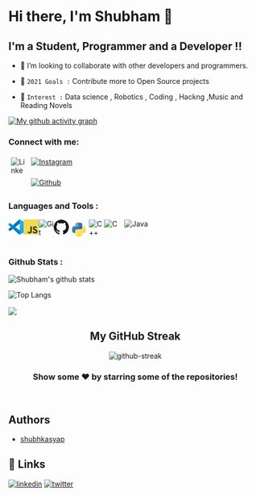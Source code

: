#  **Hi there, I'm Shubham** 👋

##  I'm a Student, Programmer and a Developer !!

- 👯 I’m looking to collaborate with other developers and programmers.

- 🥅 `2021 Goals :` Contribute more to Open Source projects

- 🌱 `Interest :` Data science , Robotics , Coding , Hackng ,Music and Reading Novels

[![My github activity graph](https://activity-graph.herokuapp.com/graph?username=shubhkasyap&theme=react-dark)](https://github.com/ashutosh00710/github-readme-activity-graph)


###  Connect with me:



  

[<img align="left" alt="LinkedIn" width="30px" height ="35px" src="https://pngimg.com/uploads/linkedIn/linkedIn_PNG22.png" style=" margin: 5px 5px" />][linkedin]

[<img alt="Instagram" width="35px" height ="35px" src="https://cdn.jsdelivr.net/npm/simple-icons@v3/icons/instagram.svg" style=" margin: 5px 5px"/>][instagram]

[<img alt="Github" width="35px" height ="35px" src="https://image.flaticon.com/icons/png/512/25/25231.png" style=" margin: 5px 5px"/>][github]

  
  

###  Languages and Tools :

  

<img align="left"  alt="Visual Studio Code"  width="30px"  src="https://raw.githubusercontent.com/github/explore/80688e429a7d4ef2fca1e82350fe8e3517d3494d/topics/visual-studio-code/visual-studio-code.png" />

  

<img align="left"  alt="JavaScript"  width="30px"  src="https://raw.githubusercontent.com/github/explore/80688e429a7d4ef2fca1e82350fe8e3517d3494d/topics/javascript/javascript.png"/>



<img align="left"  alt="Git"  width="30px"  src="https://git-scm.com/images/logos/downloads/Git-Icon-Black.png"/>

  

<img align="left"  alt="GitHub"  width="30px"  src="https://raw.githubusercontent.com/github/explore/78df643247d429f6cc873026c0622819ad797942/topics/github/github.png"/>

  

<img align="left"  alt="Python"  width="40px"  src="https://raw.githubusercontent.com/github/explore/78df643247d429f6cc873026c0622819ad797942/topics/python/python.png"/>

  

<img align="left"  alt="C++"  width="30px"  src="https://cdn.freebiesupply.com/logos/large/2x/c-logo-png-transparent.png" />

  

<img align="left"  alt="C"  width="40px"  src="https://static.wixstatic.com/media/0cfd43_1831013bcc8540fcba4f087dfa07653c~mv2.png/v1/fill/w_350,h_350,al_c,lg_1,q_85/c.webp" />

  

<img align="left"  alt="Java"  width="70px"  height  =  "30px"  src="https://logos-download.com/wp-content/uploads/2016/10/Java_logo_icon.png"/>

  

<br />

<br />

<br />

  

###  Github Stats :

![Shubham's github stats](https://github-readme-stats.vercel.app/api?username=shubhkasyap&show_icons=true&theme=dracula)

![Top Langs](https://github-readme-stats.vercel.app/api/top-langs/?username=shubhkasyap&theme=flag-india&layout=compact)

<a>

<img align="center"  src="https://visitor-badge.glitch.me/badge?page_id=shubhkasyap.shubhkasyap" />

</a>

  

<div align="center">
  
## My GitHub Streak
![github-streak](https://github-readme-streak-stats.herokuapp.com/?user=shubhkasyap&theme=newyork)

  

###  Show some ❤️ by starring some of the repositories!

  

</div>

  
  

<br />

  

[instagram]:  https://www.instagram.com/shubhkasyap/

[linkedin]:  https://www.linkedin.com/in/shubham-kumar-132940182/

[github]:    https://github.com/shubhkasyap

## Authors

- [shubhkasyap](https://github.com/shubhkasyap)

  
## 🔗 Links
[![linkedin](https://img.shields.io/badge/linkedin-0A66C2?style=for-the-badge&logo=linkedin&logoColor=white)](https://www.linkedin.com/in/shubham-kumar-132940182/)
[![twitter](https://img.shields.io/twitter/follow/Shubhamkasyyap?style=social)](https://twitter.com/Shubhamkasyyap)

  
